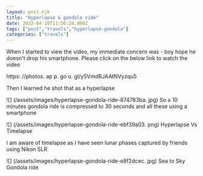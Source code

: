 ```yaml
---
layout: post.njk
title: "Hyperlapse & gondola ride"
date: 2022-04-18T11:56:24.000Z
tags: ["post","travels","hyperlapse-gondola"]
categories: ["travels"]
---
```


When I started to view the video, my immediate concern was - boy hope he doesn't drop his smartphone. Please click on the below link to watch the video

https: //photos. ap
p. go
o. gl/y5VmdRJAAtNVyzqu5

Then I learned he shot that as a hyperlapse

![] (/assets/images/hyperlapse-gondola-ride-874783ba. jpg) So a 10 minutes gondola ride is compressed to 30 seconds and all these using a smartphone

![] (/assets/images/hyperlapse-gondola-ride-ebf39a03. png) Hyperlapse Vs Timelapse

I am aware of timelapse as I have seen lunar phases captured by friends using Nikon SLR

![] (/assets/images/hyperlapse-gondola-ride-e8f2dcec. jpg) Sea to Sky Gondola ride

